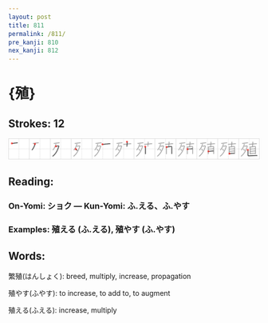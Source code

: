 ```yaml
---
layout: post
title: 811
permalink: /811/
pre_kanji: 810
nex_kanji: 812
---
```


# {殖}

## Strokes: 12

<div class="stroke"><img src="../images/E6AE96.png" /></div>

## Reading:

### On-Yomi: ショク &mdash; Kun-Yomi: ふ.える、ふ.やす

### Examples: 殖える (ふ.える), 殖やす (ふ.やす)

## Words:

繁殖(はんしょく): breed, multiply, increase, propagation

殖やす(ふやす): to increase, to add to, to augment

殖える(ふえる): increase, multiply
